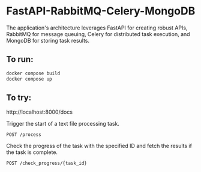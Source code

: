 # FastAPI-RabbitMQ-Celery-MongoDB

The application's architecture leverages FastAPI for creating robust APIs, RabbitMQ for message queuing, Celery for distributed task execution, and MongoDB for storing task results. 

## To run:

```sh
docker compose build
docker compose up
```

## To try:

http://localhost:8000/docs

Trigger the start of a text file processing task.

    POST /process

Check the progress of the task with the specified ID and fetch the results if the task is complete.

    POST /check_progress/{task_id}